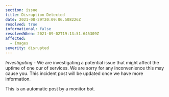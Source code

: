 ```yaml
---
section: issue
title: Disruption Detected
date: 2021-08-29T20:09:06.508226Z
resolved: true
informational: false
resolvedWhen: 2021-09-02T19:13:51.645309Z
affected:
  - Images
severity: disrupted
---
```

*Investigating* - We are investigating a potential issue that might affect the uptime of one our of services. We are sorry for any inconvenience this may cause you. This incident post will be updated once we have more information.

This is an automatic post by a monitor bot.
        